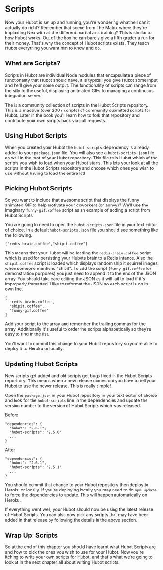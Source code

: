 # Scripts

Now your Hubot is set up and running, you're wondering what hell can it actually
do right? Remember that scene from The Matrix where they're implanting Neo with
all the different martial arts training? This is similar to how Hubot works. Out
of the box he can barely give a fifth grader a run for their money. That's why
the concept of Hubot scripts exists. They teach Hubot everything you want him to
know and do.

## What are Scripts?

Scripts in Hubot are individual Node modules that encapsulate a piece of
functionality that Hubot should have. It is typicall you give Hubot some input
and he'll give your some output. The functionality of scripts can range from the
silly to the useful, displaying anitmated GIFs to managing a continuous
integration server.

The is a community collection of scripts in the Hubot Scripts repository. This
is a massive (over 200+ scripts) of community submitted scripts for Hubot. Later
in the book you'll learn how to fork that repository and contribute your own
scripts back via pull requests.

## Using Hubot Scripts

When you created your Hubot the `hubot-scripts` dependency is already added to
your `package.json` file. You will also see a `hubot-scripts.json` file as well
in the root of your Hubot repository. This file tells Hubot which of the scripts
you wish to load when your Hubot starts. This lets your look at all the scripts
in the Hubot Scripts repository and choose which ones you wish to use without
having to load the entire lot!

## Picking Hubot Scripts

So you want to include that awesome script that displays the funny animated GIF
to help motivate your coworkers (or annoy)? We'll use the imaginary
`funny-gif.coffee` script as an example of adding a script from Hubot Scripts.

You are going to need to open the `hubot-scripts.json` file in your text editor
of choice. In a default `hubot-scripts.json` file you should see something like
the following.

    ["redis-brain.coffee","shipit.coffee"]

This means that your Hubot will be loading the `redis-brain.coffee` script which
is used for persisting your Hubots brain to a Redis intance. Also the
`shipit.coffee` script is loaded which displays random ship it squirrel images
when someone mentions "shipit". To add the script (`funny-gif.coffee` for
demonstration purposes) you just need to append it to the end of the JSON array.
You should take care editing the JSON as it will fail to load if it's improperly
formatted. I like to reformat the JSON so each script is on its own line.

    [
      "redis-brain.coffee",
      "shipit.coffee",
      "funny-gif.coffee"
    ]

Add your script to the array and remember the trailing commas for the array!
Additionally it's useful to order the scripts alphabetically so they're easy to
find in the list.

You'll want to commit this change to your Hubot repository so you're able to
deploy it to Heroku or locally.

## Updating Hubot Scripts

New scripts get added and old scripts get bugs fixed in the Hubot Scripts
repository. This means when a new release comes out you have to tell your Hubot
to use the newer release. This is really simple!

Open the `package.json` in your Hubot repository in your text editor of choice
and look for the `hubot-scripts` line in the dependencies and update the version
number to the version of Hubot Scripts which was released.

Before

    "dependencies": {
      "hubot": "2.6.1",
      "hubot-scripts": "2.5.0"
      ...
    }

After

    "dependencies": {
      "hubot": "2.6.1",
      "hubot-scripts": "2.5.1"
      ...
    }

You should commit that change to your Hubot repository then deploy to Heroku or
locally. If you're deploying locally you may need to do `npm update` to force
the dependencies to update. This will happen automatically on Heroku.

If everything went well, your Hubot should now be using the latest release of
Hubot Scripts. You can also now pick any scripts that may have been added in
that release by following the details in the above section.

## Wrap Up: Scripts

So at the end of this chapter you should have learnt what Hubot Scripts are and
how to pick the ones you wish to use for your Hubot. Now you're itching to write
your own scripts for Hubot, and that's what we're going to look at in the next
chapter all about writing Hubot scripts.
